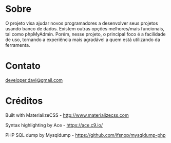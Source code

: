 # Sobre
O projeto visa ajudar novos programadores a desenvolver seus projetos usando banco de dados. Existem outras opções melhores/mais funcionais, tal como phpMyAdmin. Porém, nesse projeto, o principal foco é a facilidade de uso, tornando a experiência mais agradável a quem está utilizando da ferramenta.
# Contato
developer.davi@gmail.com

# Créditos
Built with MaterializeCSS - http://www.materializecss.com

Syntax highlighting by Ace - https://ace.c9.io/

PHP SQL dump by Mysqldump - https://github.com/ifsnop/mysqldump-php
